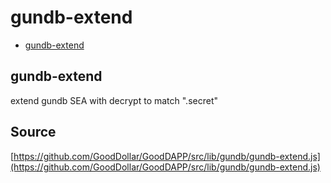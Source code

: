 # gundb-extend

* [gundb-extend](gundb-extend.md#gundb-extend)

## gundb-extend

extend gundb SEA with decrypt to match ".secret"

## Source

[https://github.com/GoodDollar/GoodDAPP/src/lib/gundb/gundb-extend.js](https://github.com/GoodDollar/GoodDAPP/src/lib/gundb/gundb-extend.js)

